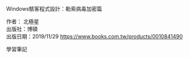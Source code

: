 
Windows駭客程式設計：勒索病毒加密篇

作者： 北極星  
出版社：博碩  
出版日期：2019/11/29
https://www.books.com.tw/products/0010841490

學習筆記